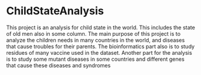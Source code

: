 # ChildStateAnalysis
This project is an analysis for child state in the world. This includes the state of old men also in some column.
The main purpose of this project is to analyze the children needs in many countries in the world, and diseases that cause troubles for their parents.
The bioinformatics part also is to study residues of many vaccine used in the dataset.
Another part for the analysis is to study some mutant diseases in some countries and different genes that cause these diseases and syndromes 

